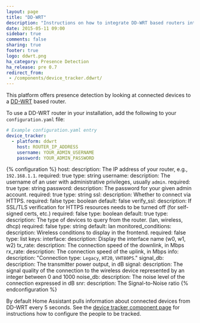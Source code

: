 ```yaml
---
layout: page
title: "DD-WRT"
description: "Instructions on how to integrate DD-WRT based routers into Home Assistant."
date: 2015-05-11 09:00
sidebar: true
comments: false
sharing: true
footer: true
logo: ddwrt.png
ha_category: Presence Detection
ha_release: pre 0.7
redirect_from:
 - /components/device_tracker.ddwrt/
---
```


This platform offers presence detection by looking at connected devices to a [DD-WRT](http://www.dd-wrt.com/site/index) based router.

To use a DD-WRT router in your installation, add the following to your `configuration.yaml` file:

```yaml
# Example configuration.yaml entry
device_tracker:
  - platform: ddwrt
    host: ROUTER_IP_ADDRESS
    username: YOUR_ADMIN_USERNAME
    password: YOUR_ADMIN_PASSWORD
```

{% configuration %}
host:
  description: The IP address of your router, e.g., `192.168.1.1`.
  required: true
  type: string
username:
  description: The username of an user with administrative privileges, usually `admin`.
  required: true
  type: string
password:
  description: The password for your given admin account.
  required: true
  type: string
ssl:
  description: Whether to connect via HTTPS.
  required: false
  type: boolean
  default: false
verify_ssl:
  description: If SSL/TLS verification for HTTPS resources needs to be turned off (for self-signed certs, etc.)
  required: false
  type: boolean
  default: true
type:
  description: The type of devices to query from the router. (lan, wireless, dhcp)
  required: false
  type: string
  default: lan
monitored_conditions:
  description: Wireless conditions to display in the frontend.
  required: false
  type: list
  keys:
    interface:
      description: Display the interface name (w0, w1, w2)
    tx_rate:
      description: The connection speed of the downlink, in Mbps
    rx_rate:
      description: The connection speed of the uplink, in Mbps
    info:
      description: "Connection type: `Legacy`, `HT20`, `VHT80PS`."
    signal_db:
      description: The transmitter power output, in dB
    signal:
      description: The signal quality of the connection to the wireless device represented by an integer between 0 and 1000
    noise_db:
      description: The noise level of the connection expressed in dB
    snr:
      description: The Signal-to-Noise ratio
{% endconfiguration %}

By default Home Assistant pulls information about connected devices from DD-WRT every 5 seconds.
See the [device tracker component page](/components/device_tracker/) for instructions how to configure the people to be tracked.
